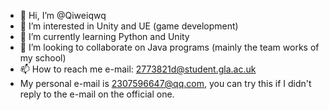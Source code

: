 - 👋 Hi, I’m @Qiweiqwq
- 👀 I’m interested in Unity and UE (game development)
- 🌱 I’m currently learning Python and Unity
- 💞️ I’m looking to collaborate on Java programs (mainly the team works of my school)
- 📫 How to reach me e-mail: 2773821d@student.gla.ac.uk
- My personal e-mail is 2307596647@qq.com, you can try this if I didn't reply to the e-mail on the official one.

<!---
Qiweiqwq/Qiweiqwq is a ✨ special ✨ repository because its `README.md` (this file) appears on your GitHub profile.
You can click the Preview link to take a look at your changes.
--->
